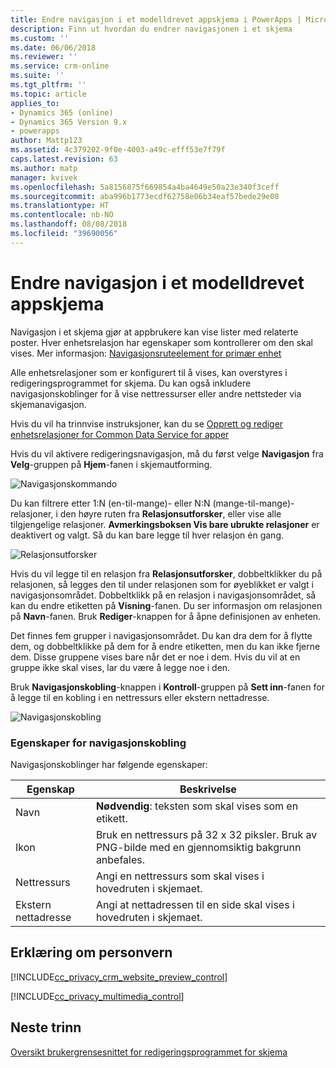 ```yaml
---
title: Endre navigasjon i et modelldrevet appskjema i PowerApps | MicrosoftDocs
description: Finn ut hvordan du endrer navigasjonen i et skjema
ms.custom: ''
ms.date: 06/06/2018
ms.reviewer: ''
ms.service: crm-online
ms.suite: ''
ms.tgt_pltfrm: ''
ms.topic: article
applies_to:
- Dynamics 365 (online)
- Dynamics 365 Version 9.x
- powerapps
author: Mattp123
ms.assetid: 4c379202-9f0e-4003-a49c-efff53e7f79f
caps.latest.revision: 63
ms.author: matp
manager: kvivek
ms.openlocfilehash: 5a8156875f669854a4ba4649e50a23e340f3ceff
ms.sourcegitcommit: aba996b1773ecdf62758e06b34eaf57bede29e08
ms.translationtype: HT
ms.contentlocale: nb-NO
ms.lasthandoff: 08/08/2018
ms.locfileid: "39690056"
---
```

# <a name="change-navigation-within-a-model-driven-app-form"></a>Endre navigasjon i et modelldrevet appskjema

 Navigasjon i et skjema gjør at appbrukere kan vise lister med relaterte poster. Hver enhetsrelasjon har egenskaper som kontrollerer om den skal vises. Mer informasjon: [Navigasjonsruteelement for primær enhet](../common-data-service/create-edit-1n-relationships-solution-explorer.md#navigation-pane-item-for-primary-entity)  
  
 Alle enhetsrelasjoner som er konfigurert til å vises, kan overstyres i redigeringsprogrammet for skjema. Du kan også inkludere navigasjonskoblinger for å vise nettressurser eller andre nettsteder via skjemanavigasjon.  
  
 Hvis du vil ha trinnvise instruksjoner, kan du se [Opprett og rediger enhetsrelasjoner for Common Data Service for apper](../common-data-service/create-edit-entity-relationships.md)  
  
 Hvis du vil aktivere redigeringsnavigasjon, må du først velge **Navigasjon** fra **Velg**-gruppen på **Hjem**-fanen i skjemautforming.  
 
 ![Navigasjonskommando](media/navigation-command.png)
 
 Du kan filtrere etter 1:N (en-til-mange)- eller N:N (mange-til-mange)-relasjoner, i den høyre ruten fra **Relasjonsutforsker**, eller vise alle tilgjengelige relasjoner. **Avmerkingsboksen Vis bare ubrukte relasjoner** er deaktivert og valgt. Så du kan bare legge til hver relasjon én gang.  
  
 ![Relasjonsutforsker](media/relationship-explorer.png)

 Hvis du vil legge til en relasjon fra **Relasjonsutforsker**, dobbeltklikker du på relasjonen, så legges den til under relasjonen som for øyeblikket er valgt i navigasjonsområdet. Dobbeltklikk på en relasjon i navigasjonsområdet, så kan du endre etiketten på **Visning**-fanen. Du ser informasjon om relasjonen på **Navn**-fanen. Bruk **Rediger**-knappen for å åpne definisjonen av enheten.  
  
 Det finnes fem grupper i navigasjonsområdet. Du kan dra dem for å flytte dem, og dobbeltklikke på dem for å endre etiketten, men du kan ikke fjerne dem. Disse gruppene vises bare når det er noe i dem. Hvis du vil at en gruppe ikke skal vises, lar du være å legge noe i den.  
  
 Bruk **Navigasjonskobling**-knappen i **Kontroll**-gruppen på **Sett inn**-fanen for å legge til en kobling i en nettressurs eller ekstern nettadresse.  
 
 ![Navigasjonskobling](media/navigation-link.png)
 
<a name="BKMK_NavigationLinkProperties"></a>   
### <a name="navigation-link-properties"></a>Egenskaper for navigasjonskobling  
 Navigasjonskoblinger har følgende egenskaper:  
  
|Egenskap|Beskrivelse|  
|--------------|-----------------|  
|Navn|**Nødvendig**: teksten som skal vises som en etikett.|  
|Ikon|Bruk en nettressurs på 32 x 32 piksler. Bruk av PNG-bilde med en gjennomsiktig bakgrunn anbefales.|  
|Nettressurs|Angi en nettressurs som skal vises i hovedruten i skjemaet.|  
|Ekstern nettadresse|Angi at nettadressen til en side skal vises i hovedruten i skjemaet.|  

<a name="BKMK_PrivacyNotices"></a>   

## <a name="privacy-notices"></a>Erklæring om personvern  
 [!INCLUDE[cc_privacy_crm_website_preview_control](../../includes/cc-privacy-crm-website-preview-control.md)]    
  
 [!INCLUDE[cc_privacy_multimedia_control](../../includes/cc-privacy-multimedia-control.md)]  

## <a name="next-steps"></a>Neste trinn

[Oversikt brukergrensesnittet for redigeringsprogrammet for skjema](form-editor-user-interface-legacy.md)